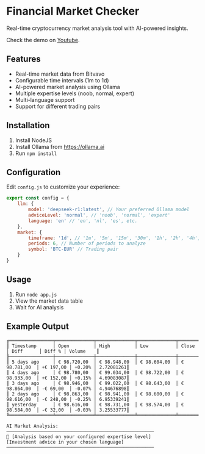 # Financial Market Checker

Real-time cryptocurrency market analysis tool with AI-powered insights.

Check the demo on [Youtube](https://youtu.be/lArQ83rFLwc).

## Features

-   Real-time market data from Bitvavo
-   Configurable time intervals (1m to 1d)
-   AI-powered market analysis using Ollama
-   Multiple expertise levels (noob, normal, expert)
-   Multi-language support
-   Support for different trading pairs

## Installation

1. Install NodeJS
2. Install Ollama from https://ollama.ai
3. Run `npm install`

## Configuration

Edit `config.js` to customize your experience:

```javascript
export const config = {
	llm: {
		model: 'deepseek-r1:latest', // Your preferred Ollama model
		adviceLevel: 'normal', // 'noob', 'normal', 'expert'
		language: 'en' // 'en', 'nl', 'es', etc.
	},
	market: {
		timeframe: '1d', // '1m', '5m', '15m', '30m', '1h', '2h', '4h', '6h', '8h', '12h', '1d'
		periods: 6, // Number of periods to analyze
		symbol: 'BTC-EUR' // Trading pair
	}
}
```

## Usage

1. Run `node app.js`
2. View the market data table
3. Wait for AI analysis

## Example Output

```
╔════════════════╤══════════════╤══════════════╤══════════════╤══════════════╤═══════════╤════════╤═══════════╗
║ Timestamp      │ Open         │ High         │ Low          │ Close        │ Diff      │ Diff % │ Volume    ║
╟────────────────┼──────────────┼──────────────┼──────────────┼──────────────┼───────────┼────────┼───────────╢
║ 5 days ago     │ € 98.720,00  │ € 98.948,00  │ € 98.604,00  │ € 98.781,00  │ +€ 197,00 │ +0.20% │ 2.72081261║
║ 4 days ago     │ € 98.780,00  │ € 99.034,00  │ € 98.722,00  │ € 98.933,00  │ +€ 152,00 │ +0.15% │ 4.69083087║
║ 3 days ago     │ € 98.946,00  │ € 99.022,00  │ € 98.643,00  │ € 98.864,00  │ -€ 69,00  │ -0.07% │ 4.94676898║
║ 2 days ago     │ € 98.863,00  │ € 98.941,00  │ € 98.600,00  │ € 98.616,00  │ -€ 248,00 │ -0.25% │ 6.95339241║
║ yesterday      │ € 98.616,00  │ € 98.731,00  │ € 98.574,00  │ € 98.584,00  │ -€ 32,00  │ -0.03% │ 3.25533777║
╚════════════════╧══════════════╧══════════════╧══════════════╧══════════════╧═══════════╧════════╧═══════════╝

AI Market Analysis:
──────────────────────────────────────────────────────
🤖 [Analysis based on your configured expertise level]
[Investment advice in your chosen language]
──────────────────────────────────────────────────────
```
